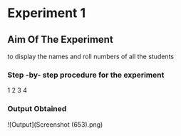 # Experiment 1
## Aim Of The Experiment
to display the names and roll numbers of all the students
### Step -by- step procedure for the experiment
1
2
3
4
### Output Obtained
![Output](Screenshot (653).png)
